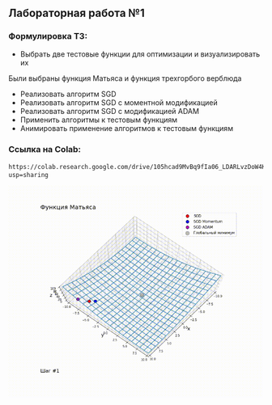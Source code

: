 ## Лабораторная работа №1

### Формулировка ТЗ:

*   Выбрать две тестовые функции для оптимизации и визуализировать их

Были выбраны функция Матьяса и функция трехгорбого верблюда

*   Реализовать алгоритм SGD
*   Реализовать алгоритм SGD с моментной модификацией
*   Реализовать алгоритм SGD с модификацией ADAM
*   Применить алгоритмы к тестовым функциям
*   Анимировать применение алгоритмов к тестовым функциям

### Ссылка на Colab:

    https://colab.research.google.com/drive/105hcad9MvBq9fIa06_LDARLvzDoW4K8m?usp=sharing

![screen-gif](./animate.gif)
